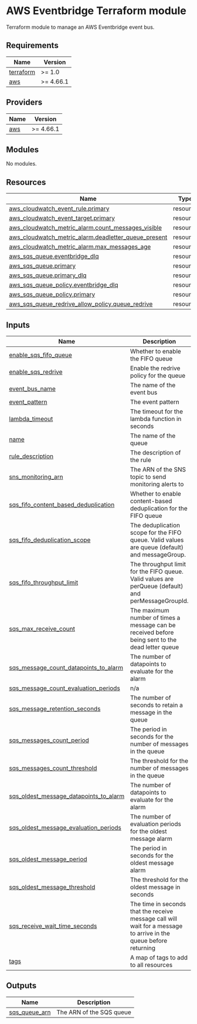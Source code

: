 # AWS Eventbridge Terraform module

Terraform module to manage an AWS Eventbridge event bus.
<!-- BEGIN_TF_DOCS -->
## Requirements

| Name | Version |
|------|---------|
| <a name="requirement_terraform"></a> [terraform](#requirement\_terraform) | >= 1.0 |
| <a name="requirement_aws"></a> [aws](#requirement\_aws) | >= 4.66.1 |

## Providers

| Name | Version |
|------|---------|
| <a name="provider_aws"></a> [aws](#provider\_aws) | >= 4.66.1 |

## Modules

No modules.

## Resources

| Name | Type |
|------|------|
| [aws_cloudwatch_event_rule.primary](https://registry.terraform.io/providers/hashicorp/aws/latest/docs/resources/cloudwatch_event_rule) | resource |
| [aws_cloudwatch_event_target.primary](https://registry.terraform.io/providers/hashicorp/aws/latest/docs/resources/cloudwatch_event_target) | resource |
| [aws_cloudwatch_metric_alarm.count_messages_visible](https://registry.terraform.io/providers/hashicorp/aws/latest/docs/resources/cloudwatch_metric_alarm) | resource |
| [aws_cloudwatch_metric_alarm.deadletter_queue_present](https://registry.terraform.io/providers/hashicorp/aws/latest/docs/resources/cloudwatch_metric_alarm) | resource |
| [aws_cloudwatch_metric_alarm.max_messages_age](https://registry.terraform.io/providers/hashicorp/aws/latest/docs/resources/cloudwatch_metric_alarm) | resource |
| [aws_sqs_queue.eventbridge_dlq](https://registry.terraform.io/providers/hashicorp/aws/latest/docs/resources/sqs_queue) | resource |
| [aws_sqs_queue.primary](https://registry.terraform.io/providers/hashicorp/aws/latest/docs/resources/sqs_queue) | resource |
| [aws_sqs_queue.primary_dlq](https://registry.terraform.io/providers/hashicorp/aws/latest/docs/resources/sqs_queue) | resource |
| [aws_sqs_queue_policy.eventbridge_dlq](https://registry.terraform.io/providers/hashicorp/aws/latest/docs/resources/sqs_queue_policy) | resource |
| [aws_sqs_queue_policy.primary](https://registry.terraform.io/providers/hashicorp/aws/latest/docs/resources/sqs_queue_policy) | resource |
| [aws_sqs_queue_redrive_allow_policy.queue_redrive](https://registry.terraform.io/providers/hashicorp/aws/latest/docs/resources/sqs_queue_redrive_allow_policy) | resource |

## Inputs

| Name | Description | Type | Default | Required |
|------|-------------|------|---------|:--------:|
| <a name="input_enable_sqs_fifo_queue"></a> [enable\_sqs\_fifo\_queue](#input\_enable\_sqs\_fifo\_queue) | Whether to enable the FIFO queue | `bool` | `false` | no |
| <a name="input_enable_sqs_redrive"></a> [enable\_sqs\_redrive](#input\_enable\_sqs\_redrive) | Enable the redrive policy for the queue | `bool` | `true` | no |
| <a name="input_event_bus_name"></a> [event\_bus\_name](#input\_event\_bus\_name) | The name of the event bus | `string` | n/a | yes |
| <a name="input_event_pattern"></a> [event\_pattern](#input\_event\_pattern) | The event pattern | `string` | n/a | yes |
| <a name="input_lambda_timeout"></a> [lambda\_timeout](#input\_lambda\_timeout) | The timeout for the lambda function in seconds | `number` | `30` | no |
| <a name="input_name"></a> [name](#input\_name) | The name of the queue | `string` | n/a | yes |
| <a name="input_rule_description"></a> [rule\_description](#input\_rule\_description) | The description of the rule | `string` | n/a | yes |
| <a name="input_sns_monitoring_arn"></a> [sns\_monitoring\_arn](#input\_sns\_monitoring\_arn) | The ARN of the SNS topic to send monitoring alerts to | `string` | `null` | no |
| <a name="input_sqs_fifo_content_based_deduplication"></a> [sqs\_fifo\_content\_based\_deduplication](#input\_sqs\_fifo\_content\_based\_deduplication) | Whether to enable content-based deduplication for the FIFO queue | `bool` | `false` | no |
| <a name="input_sqs_fifo_deduplication_scope"></a> [sqs\_fifo\_deduplication\_scope](#input\_sqs\_fifo\_deduplication\_scope) | The deduplication scope for the FIFO queue. Valid values are queue (default) and messageGroup. | `string` | `"queue"` | no |
| <a name="input_sqs_fifo_throughput_limit"></a> [sqs\_fifo\_throughput\_limit](#input\_sqs\_fifo\_throughput\_limit) | The throughput limit for the FIFO queue. Valid values are perQueue (default) and perMessageGroupId. | `string` | `"perQueue"` | no |
| <a name="input_sqs_max_receive_count"></a> [sqs\_max\_receive\_count](#input\_sqs\_max\_receive\_count) | The maximum number of times a message can be received before being sent to the dead letter queue | `number` | `10` | no |
| <a name="input_sqs_message_count_datapoints_to_alarm"></a> [sqs\_message\_count\_datapoints\_to\_alarm](#input\_sqs\_message\_count\_datapoints\_to\_alarm) | The number of datapoints to evaluate for the alarm | `number` | `1` | no |
| <a name="input_sqs_message_count_evaluation_periods"></a> [sqs\_message\_count\_evaluation\_periods](#input\_sqs\_message\_count\_evaluation\_periods) | n/a | `number` | `1` | no |
| <a name="input_sqs_message_retention_seconds"></a> [sqs\_message\_retention\_seconds](#input\_sqs\_message\_retention\_seconds) | The number of seconds to retain a message in the queue | `number` | `345600` | no |
| <a name="input_sqs_messages_count_period"></a> [sqs\_messages\_count\_period](#input\_sqs\_messages\_count\_period) | The period in seconds for the number of messages in the queue | `number` | `60` | no |
| <a name="input_sqs_messages_count_threshold"></a> [sqs\_messages\_count\_threshold](#input\_sqs\_messages\_count\_threshold) | The threshold for the number of messages in the queue | `number` | `1` | no |
| <a name="input_sqs_oldest_message_datapoints_to_alarm"></a> [sqs\_oldest\_message\_datapoints\_to\_alarm](#input\_sqs\_oldest\_message\_datapoints\_to\_alarm) | The number of datapoints to evaluate for the alarm | `number` | `1` | no |
| <a name="input_sqs_oldest_message_evaluation_periods"></a> [sqs\_oldest\_message\_evaluation\_periods](#input\_sqs\_oldest\_message\_evaluation\_periods) | The number of evaluation periods for the oldest message alarm | `number` | `1` | no |
| <a name="input_sqs_oldest_message_period"></a> [sqs\_oldest\_message\_period](#input\_sqs\_oldest\_message\_period) | The period in seconds for the oldest message alarm | `number` | `60` | no |
| <a name="input_sqs_oldest_message_threshold"></a> [sqs\_oldest\_message\_threshold](#input\_sqs\_oldest\_message\_threshold) | The threshold for the oldest message in seconds | `number` | `60` | no |
| <a name="input_sqs_receive_wait_time_seconds"></a> [sqs\_receive\_wait\_time\_seconds](#input\_sqs\_receive\_wait\_time\_seconds) | The time in seconds that the receive message call will wait for a message to arrive in the queue before returning | `number` | `20` | no |
| <a name="input_tags"></a> [tags](#input\_tags) | A map of tags to add to all resources | `map(string)` | `{}` | no |

## Outputs

| Name | Description |
|------|-------------|
| <a name="output_sqs_queue_arn"></a> [sqs\_queue\_arn](#output\_sqs\_queue\_arn) | The ARN of the SQS queue |
<!-- END_TF_DOCS -->